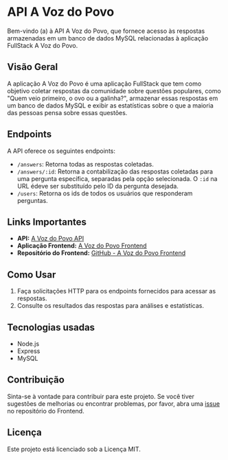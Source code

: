 # API A Voz do Povo

Bem-vindo (a) à API A Voz do Povo, que fornece acesso às respostas armazenadas em um banco de dados MySQL relacionadas à aplicação FullStack A Voz do Povo.

## Visão Geral

A aplicação A Voz do Povo é uma aplicação FullStack que tem como objetivo coletar respostas da comunidade sobre questões populares, como "Quem veio primeiro, o ovo ou a galinha?", armazenar essas respostas em um banco de dados MySQL e exibir as estatísticas sobre o que a maioria das pessoas pensa sobre essas questões.

## Endpoints

A API oferece os seguintes endpoints:

- `/answers`: Retorna todas as respostas coletadas.
- `/answers/:id`: Retorna a contabilização das respostas coletadas para uma pergunta específica, separadas pela opção selecionada. O `:id` na URL édeve ser substituído pelo ID da pergunta desejada.
- `/users`: Retorna os ids de todos os usuários que responderam perguntas.

## Links Importantes

- **API:** [A Voz do Povo API](https://a-voz-do-povo-api.onrender.com/)
- **Aplicação Frontend:** [A Voz do Povo Frontend](https://marcos-panontin.github.io/a_voz_do_povo/)
- **Repositório do Frontend:** [GitHub - A Voz do Povo Frontend](https://github.com/marcos-panontin/a_voz_do_povo/)

## Como Usar

1. Faça solicitações HTTP para os endpoints fornecidos para acessar as respostas.
2. Consulte os resultados das respostas para análises e estatísticas.

## Tecnologias usadas

- Node.js
- Express
- MySQL

## Contribuição

Sinta-se à vontade para contribuir para este projeto. Se você tiver sugestões de melhorias ou encontrar problemas, por favor, abra uma [issue](https://github.com/marcos-panontin/a_voz_do_povo/issues) no repositório do Frontend.

## Licença

Este projeto está licenciado sob a Licença MIT.

